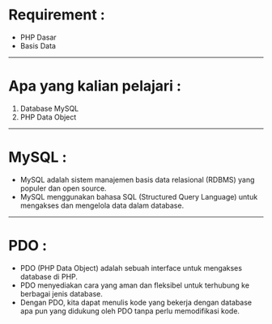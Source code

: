 # Requirement :

- PHP Dasar
- Basis Data


---

# Apa yang kalian pelajari :

1. Database MySQL
2. PHP Data Object

---

# MySQL :

- MySQL adalah sistem manajemen basis data relasional (RDBMS) yang populer dan open source.
- MySQL menggunakan bahasa SQL (Structured Query Language) untuk mengakses dan mengelola data dalam database.

---

# PDO :

- PDO (PHP Data Object) adalah sebuah interface untuk mengakses database di PHP.
- PDO menyediakan cara yang aman dan fleksibel untuk terhubung ke berbagai jenis database.
- Dengan PDO, kita dapat menulis kode yang bekerja dengan database apa pun yang didukung oleh PDO tanpa perlu memodifikasi kode.